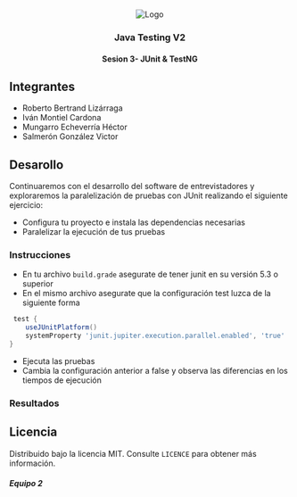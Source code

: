 <!-- PROJECT LOGO -->
<br />
<p align="center">
  <a>
    <img src="https://upload.wikimedia.org/wikipedia/commons/4/43/Cognizant_logo_2022.svg" alt="Logo">
  </a>

<h3 align="center">Java Testing V2</h3>
<h4 align="center">Sesion 3- JUnit & TestNG</h4>

## Integrantes

* Roberto Bertrand Lizárraga
* Iván Montiel Cardona
* Mungarro Echeverría Héctor
* Salmerón González Victor

## Desarollo
Continuaremos con el desarrollo del software de entrevistadores y exploraremos la paralelización de pruebas con JUnit realizando el siguiente ejercicio:

* Configura tu proyecto e instala las dependencias necesarias
* Paralelizar la ejecución de tus pruebas

### Instrucciones

* En tu archivo `build.grade` asegurate de tener junit en su versión 5.3 o superior
* En el mismo archivo asegurate que la configuración test luzca de la siguiente forma
```gradle
 test {
    useJUnitPlatform()
    systemProperty 'junit.jupiter.execution.parallel.enabled', 'true'
}
```
* Ejecuta las pruebas
* Cambia la configuración anterior a false y observa las diferencias en los tiempos de ejecución
### Resultados


## Licencia
Distribuido bajo la licencia MIT. Consulte `LICENCE` para obtener más información.

##### Equipo 2